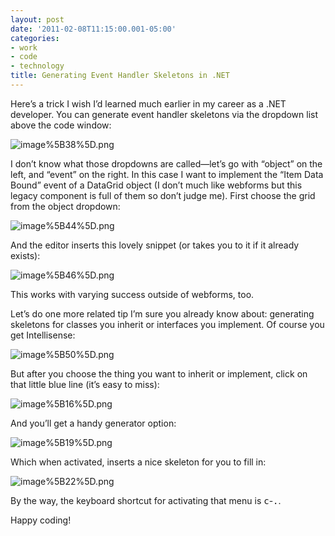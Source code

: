 ```yaml
---
layout: post
date: '2011-02-08T11:15:00.001-05:00'
categories:
- work
- code
- technology
title: Generating Event Handler Skeletons in .NET
---
```



Here’s a trick I wish I’d learned much earlier in my career as a .NET developer. You can generate event handler skeletons via the dropdown list above the code window:

![image%5B38%5D.png](image%5B38%5D.png)

I don’t know what those dropdowns are called—let’s go with “object” on the left, and “event” on the right. In this case I want to implement the “Item Data Bound” event of a DataGrid object (I don’t much like webforms but this legacy component is full of them so don’t judge me). First choose the grid from the object dropdown:

![image%5B44%5D.png](image%5B44%5D.png)

And the editor inserts this lovely snippet (or takes you to it if it already exists):

![image%5B46%5D.png](image%5B46%5D.png)

This works with varying success outside of webforms, too.

Let’s do one more related tip I’m sure you already know about: generating skeletons for classes you inherit or interfaces you implement. Of course you get Intellisense:  

![image%5B50%5D.png](image%5B50%5D.png)

But after you choose the thing you want to inherit or implement, click on that little blue line (it’s easy to miss):  

![image%5B16%5D.png](image%5B16%5D.png)

And you’ll get a handy generator option:  

![image%5B19%5D.png](image%5B19%5D.png)

Which when activated, inserts a nice skeleton for you to fill in:  

![image%5B22%5D.png](image%5B22%5D.png)

By the way, the keyboard shortcut for activating that menu is <kbd>c</kbd>-<kbd>.</kbd>.

Happy coding!
